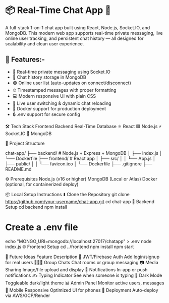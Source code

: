  # 📦 Real-Time Chat App 💬
A full-stack 1-on-1 chat app built using React, Node.js, Socket.IO, and MongoDB. This modern web app supports real-time private messaging, live online user tracking, and persistent chat history — all designed for scalability and clean user experience.

## 🚀 Features:-

- 💬 Real-time private messaging using Socket.IO
- 🧠 Chat history storage in MongoDB
- 🟢 Online user list (auto-updates on connect/disconnect)
- ⏱ Timestamped messages with proper formatting
- 💻 Modern responsive UI with plain CSS
- 🔄 Live user switching & dynamic chat reloading
- 🐳 Docker support for production deployment
- 🔒 .env support for secure config

🛠 Tech Stack
Frontend	Backend	      Real-Time	     Database
⚛ React	   🟩 Node.js	⚡ Socket.IO	  🍃 MongoDB

📁 Project Structure

chat-app/
├── backend/               # Node.js + Express + MongoDB
│   ├── index.js
│   └── Dockerfile
├── frontend/              # React app
│   ├── src/
│   │   └── App.js
│   ├── public/
│   │   └── favicon.ico
│   └── Dockerfile
├── .gitignore
├── README.md



⚙️ Prerequisites
Node.js (v16 or higher)
MongoDB (Local or Atlas)
Docker (optional, for containerized deploy)

📦 Local Setup Instructions
⬇️ Clone the Repository
git clone https://github.com/your-username/chat-app.git
cd chat-app
🔧 Backend Setup
cd backend
npm install
# Create a .env file
echo "MONGO_URI=mongodb://localhost:27017/chatapp" > .env
node index.js
🌐 Frontend Setup
cd ../frontend
npm install
npm start

🔮 Future Ideas
Feature                 	 Description
🔐 JWT/Firebase Auth	    Add login/signup for real users
🧑‍🤝‍🧑 Group Chats	          Chat rooms or group messaging
📷 Media Sharing	        Image/file upload and display
🔔 Notifications	        In-app or push notifications
✍️ Typing Indicator	        See when someone is typing
🌙 Dark Mode	            Toggleable dark/light theme
📊 Admin Panel	            Monitor active users, messages
📲 Mobile Responsive	    Optimized UI for phones
🚀 Deployment	            Auto-deploy via AWS/GCP/Render
